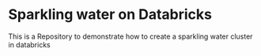# Sparkling water on Databricks

This is a Repository to demonstrate how to create a sparkling water cluster in databricks 
